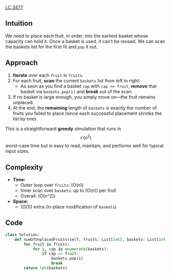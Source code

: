 
[LC.3477](https://leetcode.com/problems/fruits-into-baskets-ii/description/)


## Intuition
We need to place each fruit, in order, into the earliest basket whose capacity can hold it. Once a basket is used, it can’t be reused. We can scan the baskets list for the first fit and `pop` it out.

## Approach
1. **Iterate** over each `fruit` in `fruits`.  
2. For each fruit, **scan** the current `baskets` list from left to right:
   - As soon as you find a basket `cap` with `cap >= fruit`, **remove** that basket via `baskets.pop(i)` and **break** out of the scan.
3. If no basket is large enough, you simply move on—the fruit remains unplaced.
4. At the end, the **remaining** length of `baskets` is exactly the number of fruits you failed to place (since each successful placement shrinks the list by one).

This is a straightforward **greedy** simulation that runs in $$\mathcal{O}(n^2)$$ worst-case time but is easy to read, maintain, and performs well for typical input sizes.

## Complexity
- **Time:**  
  - Outer loop over `fruits`: \(O(n)\)  
  - Inner scan over `baskets`: up to \(O(n)\) per fruit  
  - Overall: \(O(n^2)\)  
- **Space:**  
  - \(O(1)\) extra (in-place modification of `baskets`)

## Code
```python []
class Solution:
    def numOfUnplacedFruits(self, fruits: List[int], baskets: List[int]) -> int:
        for fruit in fruits:
            for i, cap in enumerate(baskets):
                if cap >= fruit:
                    baskets.pop(i)
                    break
        return len(baskets)
